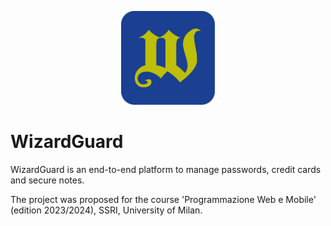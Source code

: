 <p align="center">
  <img src="frontend/img/favicon.svg" width="150" />
</p>

# WizardGuard
WizardGuard is an end-to-end platform to manage passwords, credit cards and secure notes. 

The project was proposed for the course 'Programmazione Web e Mobile' (edition 2023/2024), SSRI, University of Milan.
